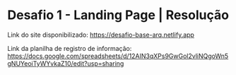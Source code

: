 # Desafio 1 - Landing Page | Resolução

Link do site disponibilizado: https://desafio-base-arq.netlify.app

Link da planilha de registro de informação: https://docs.google.com/spreadsheets/d/12AIN3qXPs9GwGol2vliNQgoWn5gNUYeoiTyWYvkaZ10/edit?usp=sharing
